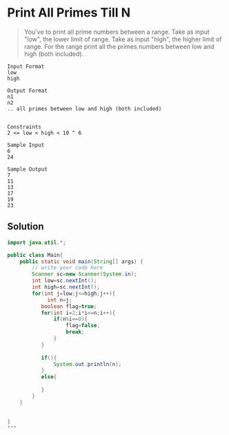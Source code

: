 # Print All Primes Till N

> You've to print all prime numbers between a range. 
> Take as input "low", the lower limit of range.
> Take as input "high", the higher limit of range.
> For the range print all the primes numbers between low and high (both included).

```text
Input Format
low 
high

Output Format
n1
n2
.. all primes between low and high (both included)


Constraints
2 <= low < high < 10 ^ 6

Sample Input
6 
24

Sample Output
7
11
13
17
19
23

```

## Solution

```java
import java.util.*;

public class Main{
    public static void main(String[] args) {
        // write your code here
        Scanner sc=new Scanner(System.in);
        int low=sc.nextInt();
        int high=sc.nextInt();
        for(int j=low;j<=high;j++){
             int n=j;
           boolean flag=true;
           for(int i=2;i*i<=n;i++){
               if(n%i==0){
                   flag=false;
                   break;
               }
           }
           
           if(){
               System.out.println(n);
           }
           else{
               
           }
        }
    }
    
   
}
'''